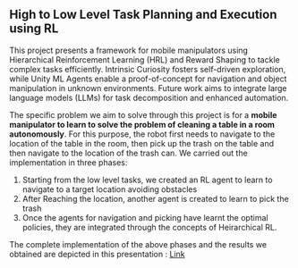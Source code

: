 ## High to Low Level Task Planning and Execution using RL ##

This project presents a framework for mobile manipulators using Hierarchical Reinforcement Learning (HRL) and Reward Shaping to tackle complex tasks efficiently. Intrinsic Curiosity fosters self-driven exploration, while Unity ML Agents enable a proof-of-concept for navigation and object manipulation in unknown environments. Future work aims to integrate large language models (LLMs) for task decomposition and enhanced automation.

The specific problem we aim to solve through this project is for a **mobile manipulator to learn to solve the problem of cleaning a table in a room autonomously**. For this purpose, the robot first needs to navigate to the location of the table in the room, then pick up the trash on the table and then navigate to the location of the trash can. We carried out the implementation in three phases:

1. Starting from the low level tasks, we created an RL agent to learn to navigate to a target location avoiding obstacles
2. After Reaching the location, another agent is created to learn to pick the trash
3. Once the agents for navigation and picking have learnt the optimal policies, they are integrated through the concepts of Heirarchical RL.


The complete implementation of the above phases and the results we obtained are depicted in this presentation : [Link](https://rltaskplanner.my.canva.site/plan)
